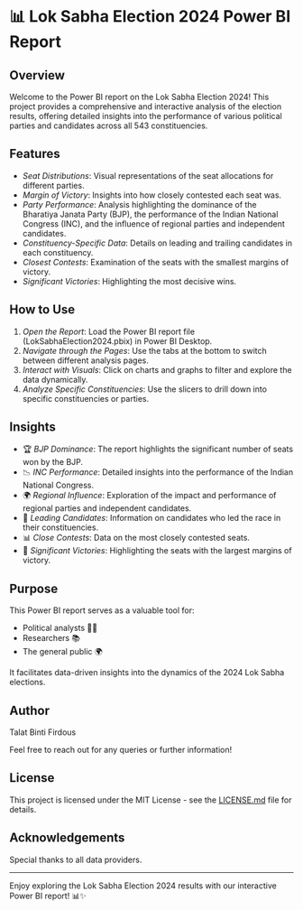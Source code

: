 # 📊 Lok Sabha Election 2024 Power BI Report

## Overview
Welcome to the Power BI report on the Lok Sabha Election 2024! This project provides a comprehensive and interactive analysis of the election results, offering detailed insights into the performance of various political parties and candidates across all 543 constituencies.

## Features
- *Seat Distributions*: Visual representations of the seat allocations for different parties.
- *Margin of Victory*: Insights into how closely contested each seat was.
- *Party Performance*: Analysis highlighting the dominance of the Bharatiya Janata Party (BJP), the performance of the Indian National Congress (INC), and the influence of regional parties and independent candidates.
- *Constituency-Specific Data*: Details on leading and trailing candidates in each constituency.
- *Closest Contests*: Examination of the seats with the smallest margins of victory.
- *Significant Victories*: Highlighting the most decisive wins.

## How to Use
1. *Open the Report*: Load the Power BI report file (LokSabhaElection2024.pbix) in Power BI Desktop.
2. *Navigate through the Pages*: Use the tabs at the bottom to switch between different analysis pages.
3. *Interact with Visuals*: Click on charts and graphs to filter and explore the data dynamically.
4. *Analyze Specific Constituencies*: Use the slicers to drill down into specific constituencies or parties.

## Insights
- 🏆 *BJP Dominance*: The report highlights the significant number of seats won by the BJP.
- 📉 *INC Performance*: Detailed insights into the performance of the Indian National Congress.
- 🌍 *Regional Influence*: Exploration of the impact and performance of regional parties and independent candidates.
- 🏅 *Leading Candidates*: Information on candidates who led the race in their constituencies.
- 📊 *Close Contests*: Data on the most closely contested seats.
- 🎯 *Significant Victories*: Highlighting the seats with the largest margins of victory.

## Purpose
This Power BI report serves as a valuable tool for:
- Political analysts 🧑‍💼
- Researchers 📚
- The general public 🌍

It facilitates data-driven insights into the dynamics of the 2024 Lok Sabha elections.

## Author
Talat Binti Firdous

Feel free to reach out for any queries or further information!

## License
This project is licensed under the MIT License - see the [LICENSE.md](LICENSE.md) file for details.

## Acknowledgements
Special thanks to all data providers.

---

Enjoy exploring the Lok Sabha Election 2024 results with our interactive Power BI report! 📊✨

